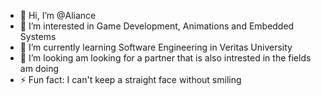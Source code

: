- 👋 Hi, I’m @Aliance
- 👀 I’m interested in Game Development, Animations and Embedded Systems
- 🌱 I’m currently learning Software Engineering in Veritas University
- 💞️ I’m looking am looking for a partner that is also intrested in the fields am doing
- ⚡ Fun fact: I can't keep a straight face without smiling

<!---
Aliance-hub/Aliance-hub is a ✨ special ✨ repository because its `README.md` (this file) appears on your GitHub profile.
You can click the Preview link to take a look at your changes.
--->
